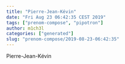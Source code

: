 ```yaml
---
title: "Pierre-Jean-Kévin"
date: "Fri Aug 23 06:42:35 CEST 2019"
tags: ["prenom-compose", "pipotron"]
author: m1ch3l
categories: ["generated"]
slug: "prenom-compose/2019-08-23-06:42:35"
---
```


Pierre-Jean-Kévin
